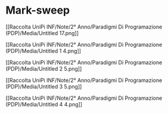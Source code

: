# Mark-sweep

[[Raccolta UniPi INF/Note/2° Anno/Paradigmi Di Programazione (PDP)/Media/Untitled 17.png]]

[[Raccolta UniPi INF/Note/2° Anno/Paradigmi Di Programazione (PDP)/Media/Untitled 1 4.png]]

[[Raccolta UniPi INF/Note/2° Anno/Paradigmi Di Programazione (PDP)/Media/Untitled 2 5.png]]

[[Raccolta UniPi INF/Note/2° Anno/Paradigmi Di Programazione (PDP)/Media/Untitled 3 5.png]]

[[Raccolta UniPi INF/Note/2° Anno/Paradigmi Di Programazione (PDP)/Media/Untitled 4 4.png]]
